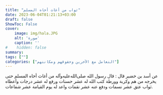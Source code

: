 ```yaml
---
title: "ثواب من أغاث أخاه المسلم"
date: 2023-06-04T01:21:13+03:00
draft: false
ShowToc: False
cover:
    image: img/hala.JPG
    alt: 'صورة'
    caption: ''
#    hidden: false
summary: 
tags: [""]
categories: ["التعامل مع الآخرين وحقوقهم ومكانتهم"]
---
```


عن أسد بن خضير قال : قال رسول الله صلى‌الله‌عليه‌وآله من أغاث
أخاه المسلم حتى يخرجه من هم وكربة وورطة كتب الله له عشر حسنات
ورفع له عشر درجات وأعطاه ثواب عتق عشر نسمات ودفع عنه عشر
نقمات واعد له يوم القيامة عشر شفاعات.

